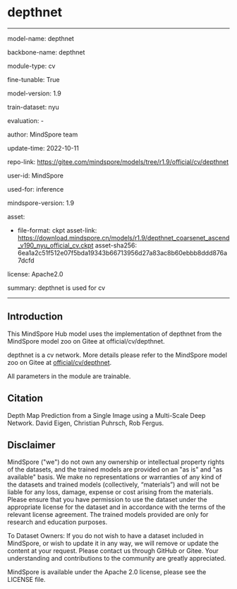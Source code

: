 # depthnet

---

model-name: depthnet

backbone-name: depthnet

module-type: cv

fine-tunable: True

model-version: 1.9

train-dataset: nyu

evaluation: -

author: MindSpore team

update-time: 2022-10-11

repo-link: <https://gitee.com/mindspore/models/tree/r1.9/official/cv/depthnet>

user-id: MindSpore

used-for: inference

mindspore-version: 1.9

asset:

-
    file-format: ckpt
    asset-link: <https://download.mindspore.cn/models/r1.9/depthnet_coarsenet_ascend_v190_nyu_official_cv.ckpt>
    asset-sha256: 6ea1a2c51f512e07f5bda19343b66713956d27a83ac8b60ebbb8ddd876a7dcfd

license: Apache2.0

summary: depthnet is used for cv

---

## Introduction

This MindSpore Hub model uses the implementation of depthnet from the MindSpore model zoo on Gitee at official/cv/depthnet.

depthnet is a cv network. More details please refer to the MindSpore model zoo on Gitee at [official/cv/depthnet](https://gitee.com/mindspore/models/blob/r1.9/official/cv/depthnet/README.md).

All parameters in the module are trainable.

## Citation

Depth Map Prediction from a Single Image using a Multi-Scale Deep Network. David Eigen, Christian Puhrsch, Rob Fergus.

## Disclaimer

MindSpore ("we") do not own any ownership or intellectual property rights of the datasets, and the trained models are provided on an "as is" and "as available" basis. We make no representations or warranties of any kind of the datasets and trained models (collectively, “materials”) and will not be liable for any loss, damage, expense or cost arising from the materials. Please ensure that you have permission to use the dataset under the appropriate license for the dataset and in accordance with the terms of the relevant license agreement. The trained models provided are only for research and education purposes.

To Dataset Owners: If you do not wish to have a dataset included in MindSpore, or wish to update it in any way, we will remove or update the content at your request. Please contact us through GitHub or Gitee. Your understanding and contributions to the community are greatly appreciated.

MindSpore is available under the Apache 2.0 license, please see the LICENSE file.
